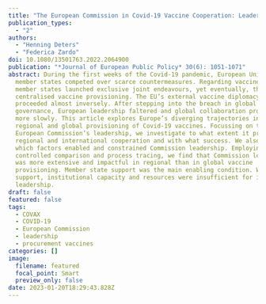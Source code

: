 ```yaml
---
title: "The European Commission in Covid-19 Vaccine Cooperation: Leadership vs Coronationalism?"
publication_types:
  - "2"
authors:
  - "Henning Deters"
  - "Federica Zardo"
doi: 10.1080/13501763.2022.2064900
publication: "*Journal of European Public Policy* 30(6): 1051-1071"
abstract: During the first weeks of the Covid-19 pandemic, European Union (EU)
  member states competed over scarce countermeasures. Regarding vaccines, a few
  member states launched exclusive joint endeavours, yet eventually, the EU
  centralised vaccine provisioning. The EU’s external vaccine diplomacy
  proceeded almost inversely. After stepping into the breach in global health
  governance, European leadership faltered and global collaboration progressed
  more slowly. This article explores Europe’s diverging trajectories in the
  regional and global provisioning of Covid-19 vaccines. Focussing on the
  European Commission’s leadership, we investigate to what extent it promoted
  regional and international cooperation and with what success. We also explain
  which factors enabled and constrained Commission leadership. Employing a
  controlled comparison and process tracing, we find that Commission leadership
  was more extensive and impactful in regional than in global vaccine
  provisioning. Member state support was the main enabling condition. Without
  support, institutional capacity and resources were insufficient for impactful
  leadership.
draft: false
featured: false
tags:
  - COVAX
  - COVID-19
  - European Commission
  - leadership
  - procurement vaccines
categories: []
image:
  filename: featured
  focal_point: Smart
  preview_only: false
date: 2023-01-20T18:29:43.828Z
---
```

